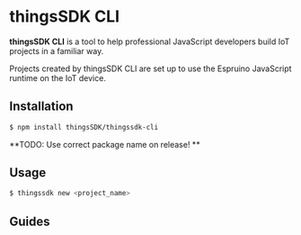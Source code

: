# thingsSDK CLI

__thingsSDK CLI__ is a tool to help professional JavaScript developers build IoT projects in a familiar way.

Projects created by thingsSDK CLI are set up to use the Espruino JavaScript runtime on the IoT device.

## Installation

```bash
$ npm install thingsSDK/thingssdk-cli
```

**TODO: Use correct package name on release!
**

## Usage

```bash
$ thingssdk new <project_name>
```


## Guides

